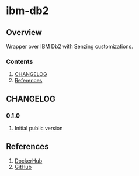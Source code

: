 # ibm-db2

## Overview

Wrapper over IBM Db2 with Senzing customizations.

### Contents

1. [CHANGELOG](#changelog)
1. [References](#references)

## CHANGELOG

### 0.1.0

1. Initial public version

## References

1. [DockerHub](https://hub.docker.com/r/senzing/ibm-db2)
1. [GitHub](https://github.com/Senzing/docker-ibm-db2)
